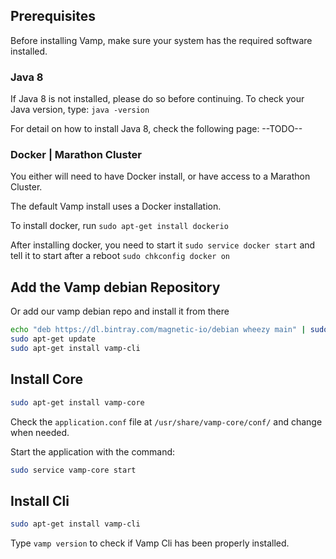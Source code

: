 ## Prerequisites

Before installing Vamp, make sure your system has the required software installed.

### Java 8
If Java 8 is not installed, please do so before continuing.
To check your Java version, type: `java -version`

For detail on how to install Java 8, check the following page:   --TODO--

### Docker | Marathon Cluster

You either will need to have Docker install, or have access to a Marathon Cluster.

The default Vamp install uses a Docker installation.

To install docker, run `sudo apt-get install dockerio`

After installing docker, you need to start it `sudo service docker start` and tell it to start after a reboot `sudo chkconfig docker on`


## Add the Vamp debian Repository

Or add our vamp debian repo and install it from there
```bash
echo "deb https://dl.bintray.com/magnetic-io/debian wheezy main" | sudo tee -a /etc/apt/sources.list
sudo apt-get update
sudo apt-get install vamp-cli
```


## Install Core

```bash
sudo apt-get install vamp-core
```

Check the `application.conf` file at `/usr/share/vamp-core/conf/` and change when needed.

Start the application with the command:

```bash
sudo service vamp-core start
```



## Install Cli

```bash
sudo apt-get install vamp-cli
```

Type `vamp version` to check if Vamp Cli has been properly installed.